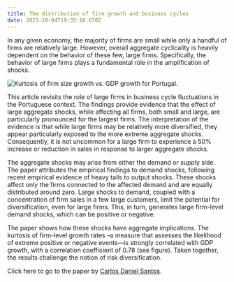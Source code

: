 ```yaml
---
title: The distribution of firm growth and business cycles
date: 2023-10-04T19:35:10.670Z
---
```

In any given economy, the majority of firms are small while only a handful of firms are relatively large. However, overall aggregate cyclicality is heavily dependent on the behavior of these few, large firms. Specifically, the behavior of large firms plays a fundamental role in the amplification of shocks.

![](https://ucarecdn.com/0189e8c0-cce2-4c2f-9be7-1c3f7f93712e/ "Kurtosis of firm size growth vs. GDP growth for Portugal.")

This article revisits the role of large firms in business cycle fluctuations in the Portuguese context. The findings provide evidence that the effect of large aggregate shocks, while affecting all firms, both small and large, are particularly pronounced for the largest firms. The interpretation of the evidence is that while large firms may be relatively more diversified, they appear particularly exposed to the more extreme aggregate shocks. Consequently, it is not uncommon for a large firm to experience a 50% increase or reduction in sales in response to larger aggregate shocks.

The aggregate shocks may arise from either the demand or supply side. The paper attributes the empirical findings to demand shocks, following recent empirical evidence of heavy tails to output shocks. These shocks affect only the firms connected to the affected demand and are equally distributed around zero. Large shocks to demand, coupled with a concentration of firm sales in a few large customers, limit the potential for diversification, even for large firms. This, in turn, generates large firm-level demand shocks, which can be positive or negative.

The paper shows how these shocks have aggregate implications. The kurtosis of firm-level growth rates –a measure that assesses the likelihood of extreme positive or negative events—is strongly correlated with GDP growth, with a correlation coefficient of 0.78 (see figure). Taken together, the results challenge the notion of risk diversification.

Click here to go to the paper by [Carlos Daniel Santos](https://congress-files.s3.amazonaws.com/2023-07/Size_volatility_BCs_v5_short.pdf).
